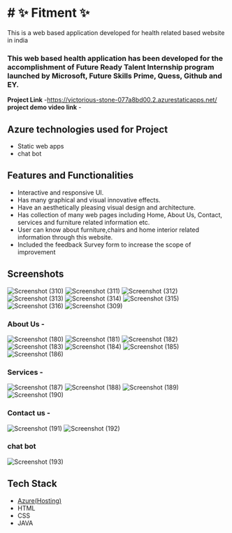 # # ✨  Fitment  ✨

This is a web based application developed for health related based website in india

### This web based health application has been developed for the accomplishment of Future Ready Talent Internship program launched by Microsoft, Future Skills Prime, Quess, Github and EY.


**Project Link** -https://victorious-stone-077a8bd00.2.azurestaticapps.net/
**project demo video link** - 

## Azure technologies used for Project

- Static web apps
- chat bot

## Features and Functionalities 

- Interactive and responsive UI.
- Has many graphical and visual innovative effects.
- Have an aesthetically pleasing visual design and architecture.
- Has collection of many web pages including Home, About Us, Contact, services and furniture related information etc.
- User can know about furniture,chairs and home interior related information through this website.
- Included the feedback Survey form to increase the scope of improvement 

## Screenshots

![Screenshot (310)](https://user-images.githubusercontent.com/117725791/205271229-d9263eea-771f-498e-bf58-b2af4e8c3cbb.png)
![Screenshot (311)](https://user-images.githubusercontent.com/117725791/205271246-788d58c7-ae68-48f2-8fdf-7fdbdaadf913.png)
![Screenshot (312)](https://user-images.githubusercontent.com/117725791/205271258-5d5a698f-b8fb-4ae7-b41c-dc4ad8d48b4c.png)
![Screenshot (313)](https://user-images.githubusercontent.com/117725791/205271269-dd43a530-bd66-4fe4-becc-c53f9b17abfe.png)
![Screenshot (314)](https://user-images.githubusercontent.com/117725791/205271275-1d3b3b71-0a17-411d-b32a-4276c405e26e.png)
![Screenshot (315)](https://user-images.githubusercontent.com/117725791/205271281-98cef093-9bf7-4683-ba66-b763f48aae7d.png)
![Screenshot (316)](https://user-images.githubusercontent.com/117725791/205271291-05e01a06-a854-4ec6-aad6-0b362ee41fe3.png)
![Screenshot (309)](https://user-images.githubusercontent.com/117725791/205271297-73484705-5c9b-4d72-a1b9-d8ab3db22737.png)

### About Us -

![Screenshot (180)](https://user-images.githubusercontent.com/117725791/204980388-5f9bd804-c656-447b-aa2f-9022191fe77a.png)
![Screenshot (181)](https://user-images.githubusercontent.com/117725791/204980410-454d1b13-71fd-4d04-90de-3815fa8049fd.png)
![Screenshot (182)](https://user-images.githubusercontent.com/117725791/204980429-854aaa81-6c1d-42eb-afcd-e1055af89f18.png)
![Screenshot (183)](https://user-images.githubusercontent.com/117725791/204980449-d4db1367-67de-478e-b7f1-76570ff453a0.png)
![Screenshot (184)](https://user-images.githubusercontent.com/117725791/204980478-0eb89c99-90ca-4c81-a60f-3230a7ffc6da.png)
![Screenshot (185)](https://user-images.githubusercontent.com/117725791/204980514-8a2bae76-aeb4-4826-9208-3f3298ca2787.png)
![Screenshot (186)](https://user-images.githubusercontent.com/117725791/204980548-a0756801-defa-4b40-9697-2ea9d4d85417.png)


### Services -

![Screenshot (187)](https://user-images.githubusercontent.com/117725791/204980603-153da8f4-63f0-4f81-8bc6-1746911c0a08.png)
![Screenshot (188)](https://user-images.githubusercontent.com/117725791/204980647-32661ca2-41af-4003-8285-ec97bad1db51.png)
![Screenshot (189)](https://user-images.githubusercontent.com/117725791/204980679-626c6c4b-403e-4aa5-abcd-7d03a3b62eac.png)
![Screenshot (190)](https://user-images.githubusercontent.com/117725791/204980756-3a6b8b0b-f754-48c8-8f07-3082e0fd7cac.png)


### Contact us -
![Screenshot (191)](https://user-images.githubusercontent.com/117725791/204980808-9267a5da-7a4e-4d8e-99ad-72f333cce755.png)
![Screenshot (192)](https://user-images.githubusercontent.com/117725791/204980828-9fd08a39-7bae-43a2-89c8-6c3525e3e849.png)


### chat bot

![Screenshot (193)](https://user-images.githubusercontent.com/117725791/204980859-eed561ea-e9fb-4579-a64e-eb3d6d54d9b3.png)


## Tech Stack

- [Azure(Hosting)](https://azure.microsoft.com/en-in/features/azure-portal/)
- HTML
- CSS
- JAVA
